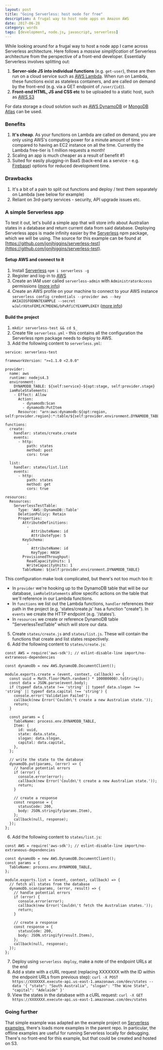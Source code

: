 ```yaml
---
layout: post
title: "Going Serverless: host node for free"
description: A frugal way to host node apps on Amazon AWS
date: 2017-06-28
category: words
tags: [development, node.js, javascript, serverless]
---
```


While looking around for a frugal way to host a node app I came across Serverless architecture. Here follows a _massive simplification_ of Serverless architecture from the perspective of a front-end developer. Essentially Serverless involves splitting out:

1.  **Server-side JS into individual functions** (e.g. `get-user`), these are then run on a cloud service such as [AWS Lambda](https://aws.amazon.com/lambda/details/). When run on Lambda, these functions exist as stateless containers, and are called on demand by the front-end (e.g. via a GET endpoint of `/user/{id}`).
2.  **Front-end HTML, JS and CSS etc** to be uploaded to a static host, such as [AWS S3](https://aws.amazon.com/s3/)

For data storage a cloud solution such as [AWS DynamoDB](https://aws.amazon.com/dynamodb/) or [MongoDB Atlas](https://www.mongodb.com/cloud) can be used.

### Benefits

1.  **It's cheap**. As your functions on Lambda are called on demand, you are only using AWS's computing power for a minute amount of time - compared to having an EC2 instance on all the time. Currently the Lambda free-tier is 1 million requests a month!
2.  Scaling an app is much cheaper as a result of benefit #1
3.  Suited for easily plugging-in BaaS (back-end as a service - e.g. [Firebase](https://firebase.google.com/)) options for reduced development time.

### Drawbacks

1.  It's a bit of a pain to split out functions and deploy / test them separately on Lambda (see below for example)
2.  Reliant on 3rd-party services - security, API upgrade issues etc.

### A simple Serverless app

To test it out, let's build a simple app that will store info about Australian states in a database and return current data from said database. Deploying Serverless apps is made infinity easier by the [Serverless](https://serverless.com) npm package, which we will be using. The source for this example can be found at [https://github.com/jonjhiggins/serverless-test](https://github.com/jonjhiggins/serverless-test).

#### Setup AWS and connect to it

1.  Install [Serverless](https://serverless.com) `npm i serverless -g`
2.  Register and log-in to [AWS](https://aws.amazon.com)
3.  Create an IAM user called `serverless-admin` with `AdministratorAccess` permissions ([more info](https://serverless.com/framework/docs/providers/aws/guide/credentials/))
4.  Create an AWS profile on your machine to connect to your AWS instance `serverless config credentials --provider aws --key AKIAIOSFODNN7EXAMPLE --secret wJalrXUtnFEMI/K7MDENG/bPxRfiCYEXAMPLEKEY` ([more info](https://serverless.com/framework/docs/providers/aws/guide/credentials/))

#### Build the project

1.  `mkdir serverless-test && cd $_`
2.  Create file `serverless.yml` - this contains all the configuration the Serverless npm package needs to deploy to AWS.
3.  Add the following content to `serverless.yml`:

```
service: serverless-test

frameworkVersion: ">=1.1.0 <2.0.0"

provider:
  name: aws
  runtime: nodejs4.3
  environment:
    DYNAMODB_TABLE: ${self:service}-${opt:stage, self:provider.stage}
  iamRoleStatements:
    - Effect: Allow
      Action:
        - dynamodb:Scan
        - dynamodb:PutItem
      Resource: "arn:aws:dynamodb:${opt:region, self:provider.region}:*:table/${self:provider.environment.DYNAMODB_TABLE}"

functions:
  create:
    handler: states/create.create
    events:
      - http:
          path: states
          method: post
          cors: true

  list:
    handler: states/list.list
    events:
      - http:
          path: states
          method: get
          cors: true

resources:
  Resources:
    ServerlessTestTable:
      Type: 'AWS::DynamoDB::Table'
      DeletionPolicy: Retain
      Properties:
        AttributeDefinitions:
          -
            AttributeName: id
            AttributeType: S
        KeySchema:
          -
            AttributeName: id
            KeyType: HASH
        ProvisionedThroughput:
          ReadCapacityUnits: 1
          WriteCapacityUnits: 1
        TableName: ${self:provider.environment.DYNAMODB_TABLE}
```

This configuration make look complicated, but there's not too much too it:

* In `provider` we're hooking up to the DynamoDB table that will be our database, `iamRoleStatements` allow specific actions on the table that we'll reference in our Lambda functions.
* In `functions` we list out the Lambda functions, `handler` references their path in the project (e.g. 'states/create.js' has a function "create"). In `events` we create the HTTP endpoint (e.g. '/states').
* In `resources` we create or reference DynamoDB table "ServerlessTestTable" which will store our data.

5.  Create `states/create.js` and `states/list.js`. These will contain the functions that create and list states respectively.
6.  Add the following content to `states/create.js`:

```
const AWS = require('aws-sdk'); // eslint-disable-line import/no-extraneous-dependencies

const dynamoDb = new AWS.DynamoDB.DocumentClient();

module.exports.create = (event, context, callback) => {
  const uuid = Math.floor(Math.random() * 100000000).toString();
  const data = JSON.parse(event.body);
  if (typeof data.state !== 'string' || typeof data.slogan !== 'string' || typeof data.capital !== 'string') {
    console.error('Validation Failed');
    callback(new Error('Couldn\'t create a new Australian state.'));
    return;
  }

  const params = {
    TableName: process.env.DYNAMODB_TABLE,
    Item: {
      id: uuid,
      state: data.state,
      slogan: data.slogan,
      capital: data.capital,
    },
  };

  // write the state to the database
  dynamoDb.put(params, (error) => {
    // handle potential errors
    if (error) {
      console.error(error);
      callback(new Error('Couldn\'t create a new Australian state.'));
      return;
    }

    // create a response
    const response = {
      statusCode: 200,
      body: JSON.stringify(params.Item),
    };
    callback(null, response);
  });
};
```

6.  Add the following content to `states/list.js`:

```
const AWS = require('aws-sdk'); // eslint-disable-line import/no-extraneous-dependencies

const dynamoDb = new AWS.DynamoDB.DocumentClient();
const params = {
  TableName: process.env.DYNAMODB_TABLE,
};

module.exports.list = (event, context, callback) => {
  // fetch all states from the database
  dynamoDb.scan(params, (error, result) => {
    // handle potential errors
    if (error) {
      console.error(error);
      callback(new Error('Couldn\'t fetch the Australian states.'));
      return;
    }

    // create a response
    const response = {
      statusCode: 200,
      body: JSON.stringify(result.Items),
    };
    callback(null, response);
  });
};
```

7.  Deploy using `serverless deploy`, make a note of the endpoint URLs at the end
8.  Add a state with a cURL request (replacing XXXXXXX with the ID within the endpoint URLs from previous step): `curl -X POST https://XXXXXXX.execute-api.us-east-1.amazonaws.com/dev/states --data '{ "state": "South Australia", "slogan": "The Wine State", "capital": "Adelaide" }'`
9.  View the states in the database with a cURL request: `curl -X GET https://XXXXXXX.execute-api.us-east-1.amazonaws.com/dev/states`

### Going further

That simple example was adapted an the example project on [Serverless examples](https://github.com/serverless/examples/tree/master/aws-node-rest-api-with-dynamodb), there's loads more examples in the parent repo. In particular, the offline examples are useful for running Serverless locally for debugging. There's no front-end for this example, but that could be created and hosted on S3.
